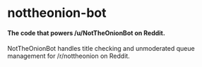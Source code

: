 # nottheonion-bot
#### The code that powers /u/NotTheOnionBot on Reddit.

NotTheOnionBot handles title checking and unmoderated queue management for /r/nottheonion on Reddit.  
